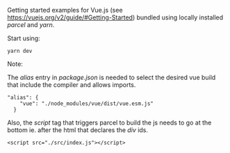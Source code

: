 Getting started examples for Vue.js (see https://vuejs.org/v2/guide/#Getting-Started) bundled using locally installed *parcel* and *yarn*.

Start using:
```
yarn dev
```

Note:

The *alias* entry in *package.json* is needed to select the desired vue build that include the compiler and allows imports.
```
"alias": {
    "vue": "./node_modules/vue/dist/vue.esm.js"
  }
```

Also, the *script* tag that triggers parcel to build the js needs to go at the bottom ie. after the html that declares the *div* ids.
```
<script src="./src/index.js"></script>
``` 


